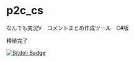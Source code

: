 p2c_cs
======

なんでも実況V　コメントまとめ作成ツール　C#版

移殖完了    


[![Bitdeli Badge](https://d2weczhvl823v0.cloudfront.net/kikakubu-ksg/p2c_cs/trend.png)](https://bitdeli.com/free "Bitdeli Badge")

